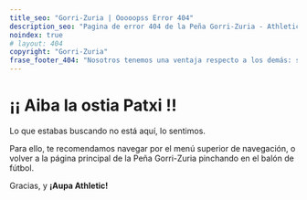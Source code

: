 ```yaml
---
title_seo: "Gorri-Zuria | Ooooopss Error 404"
description_seo: "Pagina de error 404 de la Peña Gorri-Zuria - Athletic Club de Bilbao en Madrid."
noindex: true
# layout: 404
copyright: "Gorri-Zuria"
frase_footer_404: "Nosotros tenemos una ventaja respecto a los demás: somos el Athletic. (Ernesto Valverde)"
---
```

 
# &iexcl;&iexcl; Aiba la ostia Patxi &excl;&excl;

Lo que estabas buscando no está aquí, lo sentimos.

Para ello, te recomendamos navegar por el menú superior de navegación, o volver a la página principal de la Peña Gorri-Zuria pinchando en el balón de fútbol.

Gracias, y **¡Aupa Athletic!**
